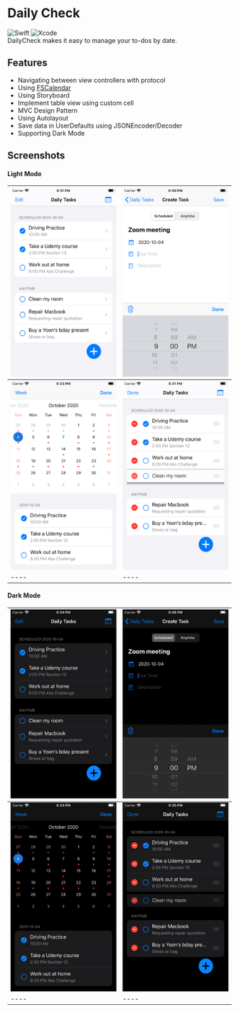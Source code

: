 # Daily Check
![Swift](https://img.shields.io/badge/Swift-5.2-orange.svg) ![Xcode](https://img.shields.io/badge/Xcode-11.6-blue.svg)    
DailyCheck makes it easy to manage your to-dos by date.   

## Features
- Navigating between view controllers with protocol
- Using [FSCalendar](https://github.com/WenchaoD/FSCalendar#screenshots)
- Using Storyboard
- Implement table view using custom cell
- MVC Design Pattern
- Using Autolayout
- Save data in UserDefaults using JSONEncoder/Decoder
- Supporting Dark Mode

## Screenshots
#### Light Mode
|![](/Image/light+dailytasks.png)|![](/Image/light+createtask.png)|
|----|----|
|![](/Image/light+calendar+month.png)|![](/Image/light+changeorder.png)|
|----|----|

#### Dark Mode
|![](/Image/dark+dailytasks.png)|![](/Image/dark+createtask.png)|
|----|----|
|![](/Image/dark+calendar+month.png)|![](/Image/dark+changeorder.png)|
|----|----|
